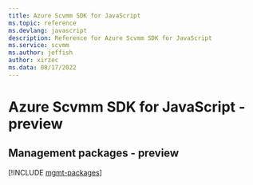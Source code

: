 ```yaml
---
title: Azure Scvmm SDK for JavaScript
ms.topic: reference
ms.devlang: javascript
description: Reference for Azure Scvmm SDK for JavaScript
ms.service: scvmm
ms.author: jeffish
author: xirzec
ms.data: 08/17/2022
---
```

# Azure Scvmm SDK for JavaScript - preview

## Management packages - preview
[!INCLUDE [mgmt-packages](scvmm-mgmt-index.md)]